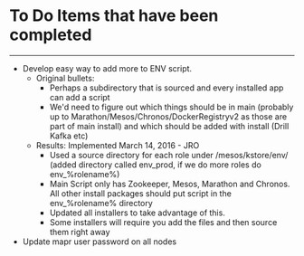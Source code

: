 # To Do Items that have been completed
---


* Develop easy way to add more to ENV script.
  * Original bullets:
    * Perhaps a subdirectory that is sourced and every installed app can add a script
    * We'd need to figure out which things should be in main (probably up to Marathon/Mesos/Chronos/DockerRegistryv2 as those are part of main install) and which should be added with install (Drill Kafka etc)
  * Results: Implemented March 14, 2016 - JRO
    * Used a source directory for each role under /mesos/kstore/env/ (added directory called env_prod, if we do more roles do env_%rolename%)
    * Main Script only has Zookeeper, Mesos, Marathon and Chronos. All other install packages should put script in the env_%rolename% directory
    * Updated all installers to take advantage of this.
    * Some installers will require you add the files and then source them right away
* Update mapr user password on all nodes


